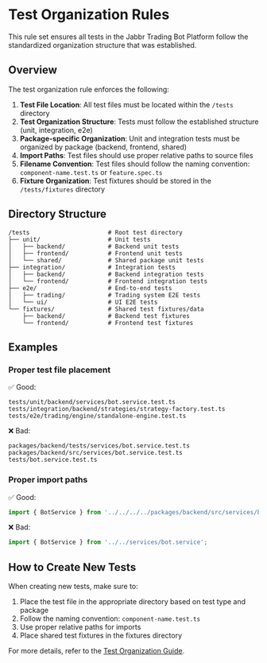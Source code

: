 # Test Organization Rules

This rule set ensures all tests in the Jabbr Trading Bot Platform follow the standardized organization structure that was established.

## Overview

The test organization rule enforces the following:

1. **Test File Location**: All test files must be located within the `/tests` directory
2. **Test Organization Structure**: Tests must follow the established structure (unit, integration, e2e)
3. **Package-specific Organization**: Unit and integration tests must be organized by package (backend, frontend, shared)
4. **Import Paths**: Test files should use proper relative paths to source files
5. **Filename Convention**: Test files should follow the naming convention: `component-name.test.ts` or `feature.spec.ts`
6. **Fixture Organization**: Test fixtures should be stored in the `/tests/fixtures` directory

## Directory Structure

```
/tests                      # Root test directory
├── unit/                   # Unit tests
│   ├── backend/            # Backend unit tests
│   ├── frontend/           # Frontend unit tests
│   └── shared/             # Shared package unit tests
├── integration/            # Integration tests
│   ├── backend/            # Backend integration tests
│   └── frontend/           # Frontend integration tests
├── e2e/                    # End-to-end tests
│   ├── trading/            # Trading system E2E tests
│   └── ui/                 # UI E2E tests
└── fixtures/               # Shared test fixtures/data
    ├── backend/            # Backend test fixtures
    └── frontend/           # Frontend test fixtures
```

## Examples

### Proper test file placement

✅ Good:
```
tests/unit/backend/services/bot.service.test.ts
tests/integration/backend/strategies/strategy-factory.test.ts
tests/e2e/trading/engine/standalone-engine.test.ts
```

❌ Bad:
```
packages/backend/tests/services/bot.service.test.ts
packages/backend/src/services/bot.service.test.ts
tests/bot.service.test.ts
```

### Proper import paths

✅ Good:
```typescript
import { BotService } from '../../../../packages/backend/src/services/bot.service';
```

❌ Bad:
```typescript
import { BotService } from '../../services/bot.service';
```

## How to Create New Tests

When creating new tests, make sure to:

1. Place the test file in the appropriate directory based on test type and package
2. Follow the naming convention: `component-name.test.ts`
3. Use proper relative paths for imports
4. Place shared test fixtures in the fixtures directory

For more details, refer to the [Test Organization Guide](../../../tests/TEST_ORGANIZATION_GUIDE.md).
